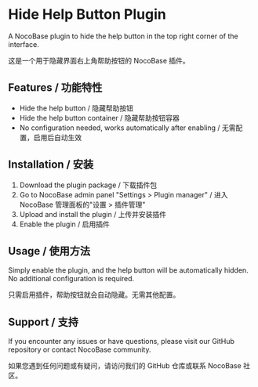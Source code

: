 # Hide Help Button Plugin

A NocoBase plugin to hide the help button in the top right corner of the interface.

这是一个用于隐藏界面右上角帮助按钮的 NocoBase 插件。

## Features / 功能特性

- Hide the help button / 隐藏帮助按钮
- Hide the help button container / 隐藏帮助按钮容器
- No configuration needed, works automatically after enabling / 无需配置，启用后自动生效

## Installation / 安装

1. Download the plugin package / 下载插件包
2. Go to NocoBase admin panel "Settings > Plugin manager" / 进入 NocoBase 管理面板的"设置 > 插件管理"
3. Upload and install the plugin / 上传并安装插件
4. Enable the plugin / 启用插件

## Usage / 使用方法

Simply enable the plugin, and the help button will be automatically hidden. No additional configuration is required.

只需启用插件，帮助按钮就会自动隐藏。无需其他配置。

## Support / 支持

If you encounter any issues or have questions, please visit our GitHub repository or contact NocoBase community.

如果您遇到任何问题或有疑问，请访问我们的 GitHub 仓库或联系 NocoBase 社区。 
